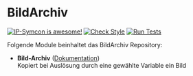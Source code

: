 # BildArchiv

[![IP-Symcon is awesome!](https://img.shields.io/badge/IP--Symcon-4.2-blue.svg)](https://www.symcon.de)
[![Check Style](https://github.com/symcon/BildArchiv/workflows/Check%20Style/badge.svg)](https://github.com/symcon/BildArchiv/actions)
[![Run Tests](https://github.com/symcon/BildArchiv/workflows/Run%20Tests/badge.svg)](https://github.com/symcon/BildArchiv/actions)

Folgende Module beinhaltet das BildArchiv Repository:

- __Bild-Archiv__ ([Dokumentation](https://www.symcon.de/de/service/dokumentation/modulreferenz/bildarchiv))  
	Kopiert bei Auslösung durch eine gewählte Variable ein Bild
